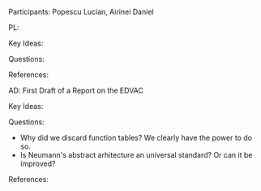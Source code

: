 Participants: Popescu Lucian, Airinei Daniel

PL:

Key Ideas:

Questions:

References:

AD: First Draft of a Report on the EDVAC

Key Ideas:

Questions:
  * Why did we discard function tables? We clearly have the power to do so.
  * Is Neumann's abstract arhitecture an universal standard? Or can it be improved?

References: 
